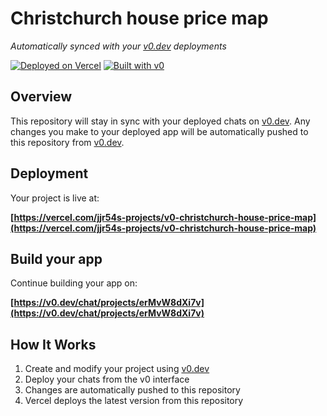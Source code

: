 # Christchurch house price map

*Automatically synced with your [v0.dev](https://v0.dev) deployments*

[![Deployed on Vercel](https://img.shields.io/badge/Deployed%20on-Vercel-black?style=for-the-badge&logo=vercel)](https://vercel.com/jjr54s-projects/v0-christchurch-house-price-map)
[![Built with v0](https://img.shields.io/badge/Built%20with-v0.dev-black?style=for-the-badge)](https://v0.dev/chat/projects/erMvW8dXi7v)

## Overview

This repository will stay in sync with your deployed chats on [v0.dev](https://v0.dev).
Any changes you make to your deployed app will be automatically pushed to this repository from [v0.dev](https://v0.dev).

## Deployment

Your project is live at:

**[https://vercel.com/jjr54s-projects/v0-christchurch-house-price-map](https://vercel.com/jjr54s-projects/v0-christchurch-house-price-map)**

## Build your app

Continue building your app on:

**[https://v0.dev/chat/projects/erMvW8dXi7v](https://v0.dev/chat/projects/erMvW8dXi7v)**

## How It Works

1. Create and modify your project using [v0.dev](https://v0.dev)
2. Deploy your chats from the v0 interface
3. Changes are automatically pushed to this repository
4. Vercel deploys the latest version from this repository